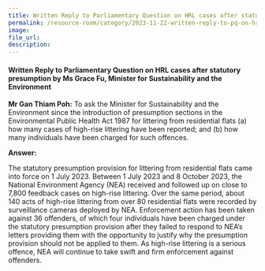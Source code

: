 ```yaml
---
title: Written Reply to Parliamentary Question on HRL cases after statutory presumption by Ms Grace Fu, Minister for Sustainability and the Environment
permalink: /resource-room/category/2023-11-22-written-reply-to-pq-on-hrl-cases-after-statutory-presumption/
image:
file_url:
description:
---
```

 
#### Written Reply to Parliamentary Question on HRL cases after statutory presumption by Ms Grace Fu, Minister for Sustainability and the Environment
 
**Mr Gan Thiam Poh:**  To ask the Minister for Sustainability and the Environment since the introduction of presumption sections in the Environmental Public Health Act 1987 for littering from residential flats (a) how many cases of high-rise littering have been reported; and (b) how many individuals have been charged for such offences.

**Answer:**

The statutory presumption provision for littering from residential flats came into force on 1 July 2023. Between 1 July 2023 and 8 October 2023, the National Environment Agency (NEA) received and followed up on close to 7,800 feedback cases on high-rise littering. Over the same period, about 140 acts of high-rise littering from over 80 residential flats were recorded by surveillance cameras deployed by NEA. Enforcement action has been taken against 36 offenders, of which four individuals have been charged under the statutory presumption provision after they failed to respond to NEA’s letters providing them with the opportunity to justify why the presumption provision should not be applied to them. As high-rise littering is a serious offence, NEA will continue to take swift and firm enforcement against offenders.
